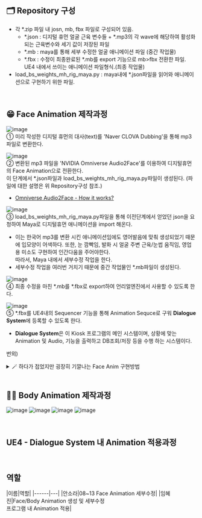 ## 🗂️ Repository 구성

* 각 *.zip 파일 내 josn, mb, fbx 파일로 구성되어 있음.
  * *.json : 디지털 휴먼 얼굴 근육 변수들 + *.mp3의 각 wave에 해당하여 활성화되는 근육변수와 세기 값이 저장된 파일
  * *.mb : maya를 통해 세부 수정한 얼굴 애니메이션 파일 (중간 작업물)
  * *.fbx : 수정이 최종완료된 *.mb를 export 기능으로 mb>fbx 전환한 파일. UE4 내에서 쓰이는 애니메이션 파일형식.(최종 작업물)
* load_bs_weights_mh_rig_maya.py : maya내에 *.json파일을 읽어와 애니메이션으로 구현하기 위한 파일.

<br>

## 😁 Face Animation 제작과정

![image](https://user-images.githubusercontent.com/57169754/224006629-5f54a05f-5b64-493c-8f3d-3abec0765d3c.png)<br>① 미리 작성한 디지털 휴먼의 대사(text)를 'Naver CLOVA Dubbing'을 통해 mp3파일로 변환한다.

![image](https://user-images.githubusercontent.com/57169754/224007250-7f4ff25a-6c16-44ca-94ee-21fabc2d9674.png)<br> ② 변환된 mp3 파일을 'NVIDIA Omniverse Audio2Face'를 이용하여 디지털휴먼의 Face Animation으로 전환한다. <br>이 단계에서 *.json파일과 load_bs_weights_mh_rig_maya.py파일이 생성된다. (파일에 대한 설명은 위 Repository구성 참조.)
- [Omniverse Audio2Face - How it works?](https://www.nvidia.com/en-gb/omniverse/apps/audio2face/)

![image](https://user-images.githubusercontent.com/57169754/224010236-90d4a14c-3212-46ee-81ac-bc2212f422a1.png)<br>③  load_bs_weights_mh_rig_maya.py파일을 통해 이전단계에서 얻었던 json을 요청하여 Maya로 디지털휴먼 애니메이션을 import 해온다.
- 이는 한국어 mp3를 변환 시킨 애니메이션임에도 영어발음에 맞춰 생성되었기 때문에 입모양이 어색하다. 또한, 눈 깜빡임, 발화 시 얼굴 주변 근육/눈썹 움직임, 영업용 미소도 구현하여 인간다움을 주어야한다. <br>따라서, Maya 내에서 세부수정 작업을 한다.
- 세부수정 작업을 여러번 거치기 때문에 중간 작업물인 *.mb파일이 생성된다.

![image](https://user-images.githubusercontent.com/57169754/224014333-9daea5d8-d089-468c-af2d-95bdb0e534f7.png) <br>④ 최종 수정을 마친 *.mb를 *.fbx로 export하여 언리얼엔진에서 사용할 수 있도록 한다.
<br>

![image](https://user-images.githubusercontent.com/57169754/224016219-6deabffb-6efb-4fe0-83a6-e6374d17c85f.png)<br> ⑤ *.fbx를 UE4내의 Sequencer 기능을 통해 Animation Sequce로 구워 **Dialogue System**에 등록할 수 있도록 한다.
- **Dialogue System**은 이 Kiosk 프로그램의 메인 시스템이며, 상황에 맞는 Animation 및 Audio, 기능을 출력하고 DB조회/저장 등을 수행 하는 시스템이다.

번외) <details>
<summary> 🪄 하다가 접었지만 굉장히 기깔나는 Face Anim 구현방법</summary>

<!-- summary 아래 한칸 공백 두어야함 -->
## 접은 제목
⚠️ 한국어 발화 애니메이션으론 부적합.-> 그래서 하다가 접었다..
</details>

<br>

## 🤸‍♂️ Body Animation 제작과정
![image](https://user-images.githubusercontent.com/57169754/224227003-152b156a-00e8-4bf6-bc2c-a9a7df707989.png)
![image](https://user-images.githubusercontent.com/57169754/224228689-52cb5293-943c-47a5-b3ba-0ab2135e0569.png)
![image](https://user-images.githubusercontent.com/57169754/224228821-d3715147-c98f-499e-9d31-4869d92d2b99.png)
![image](https://user-images.githubusercontent.com/57169754/224228094-873f770d-b104-4187-a175-59b314478205.png)


<br>

## UE4 - Dialogue System 내 Animation 적용과정

<br>

## 역할
|이름|역할|
    |------|---|
    |안소라|08~13 Face Animation 세부수정|
    |임혜진|Face/Body Animation 생성 및 세부수정<br>프로그램 내 Animation 적용|
